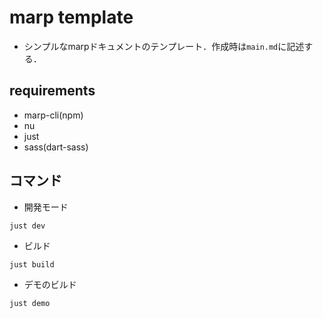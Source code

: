 # marp template

- シンプルなmarpドキュメントのテンプレート．作成時は`main.md`に記述する．

## requirements

- marp-cli(npm)
- nu
- just
- sass(dart-sass)

## コマンド

- 開発モード

```shell
just dev
```

- ビルド

```shell
just build
```

- デモのビルド

```shell
just demo
```
